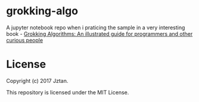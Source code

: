 # grokking-algo

A jupyter notebook repo when i praticing the sample in a very interesting book - [Grokking Algorithms: An illustrated guide for programmers and other curious people](https://www.manning.com/books/grokking-algorithms)

# License

Copyright (c) 2017 Jztan.

This repository is licensed under the MIT License.